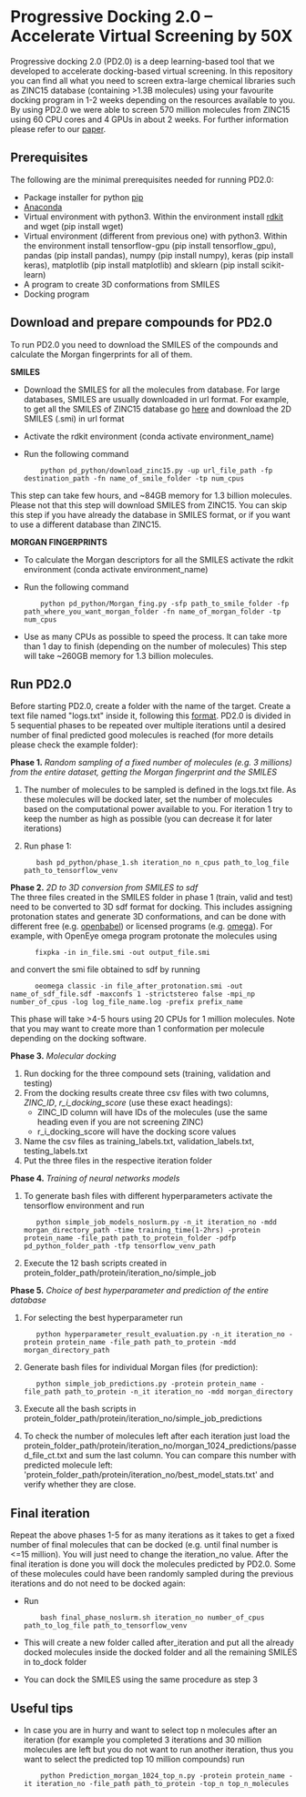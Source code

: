 # Progressive Docking 2.0 – Accelerate Virtual Screening by 50X 

Progressive docking 2.0 (PD2.0) is a deep learning-based tool that we developed to accelerate docking-based virtual screening. In this repository you can find all what you need to screen extra-large chemical libraries such as ZINC15 database (containing >1.3B molecules) using your favourite docking program in 1-2 weeks depending on the resources available to you. By using PD2.0 we were able to screen 570 million molecules from ZINC15 using 60 CPU cores and 4 GPUs in about 2 weeks. For further information please refer to our [paper](https://www.google.com/).

Prerequisites
-------------

The following are the minimal prerequisites needed for running PD2.0:
- Package installer for python [pip](https://pypi.org/project/pip/)
- [Anaconda](https://www.anaconda.com/distribution/)
- Virtual environment with python3. Within the environment install [rdkit](https://rdkit.readthedocs.io/en/latest/Install.html#how-to-get-conda) and wget (pip install wget)
- Virtual environment (different from previous one) with python3. Within the environment install tensorflow-gpu (pip install tensorflow_gpu), pandas (pip install pandas), numpy (pip install numpy), keras (pip install keras), matplotlib (pip install matplotlib) and sklearn (pip install scikit-learn)
- A program to create 3D conformations from SMILES
- Docking program 

Download and prepare compounds for PD2.0
----------------------------------------

To run PD2.0 you need to download the SMILES of the compounds and calculate the Morgan fingerprints for all of them. 

**SMILES**

- Download the SMILES for all the molecules from database. For large databases, SMILES are usually downloaded in url format. For example, to get all the SMILES of ZINC15 database go [here](https://zinc15.docking.org/tranches/home/) and download the 2D SMILES (.smi) in url format
- Activate the rdkit environment (conda activate environment_name)
- Run the following command

          python pd_python/download_zinc15.py -up url_file_path -fp destination_path -fn name_of_smile_folder -tp num_cpus

This step can take few hours, and ~84GB memory for 1.3 billion molecules. Please not that this step will download SMILES from ZINC15. You can skip this step if you have already the database in SMILES format, or if you want to use a different database than ZINC15.

**MORGAN FINGERPRINTS**

- To calculate the Morgan descriptors for all the SMILES activate the rdkit environment (conda activate environment_name)
- Run the following command

          python pd_python/Morgan_fing.py -sfp path_to_smile_folder -fp path_where_you_want_morgan_folder -fn name_of_morgan_folder -tp num_cpus

- Use as many CPUs as possible to speed the process. It can take more than 1 day to finish (depending on the number of molecules)
This step will take ~260GB memory for 1.3 billion molecules.

Run PD2.0
---------

Before starting PD2.0, create a folder with the name of the target. Create a text file named "logs.txt" inside it, following this [format](temp/logs.txt). PD2.0 is divided in 5 sequential phases to be repeated over multiple iterations until a desired number of final predicted good molecules is reached (for more details please check the example folder):

**Phase 1.** *Random sampling of a fixed number of molecules (e.g. 3 millions) from the entire dataset, getting the Morgan fingerprint and the SMILES*
1. The number of molecules to be sampled is defined in the logs.txt file. As these molecules will be docked later, set the number of molecules based on the computational power available to you. For iteration 1 try to keep the number as high as possible (you can decrease it for later iterations)
2. Run phase 1:
    
          bash pd_python/phase_1.sh iteration_no n_cpus path_to_log_file path_to_tensorflow_venv

**Phase 2.** *2D to 3D conversion from SMILES to sdf*\
The three files created in the SMILES folder in phase 1 (train, valid and test) need to be converted to 3D sdf format for docking. This includes assigning protonation states and generate 3D conformations, and can be done with different free (e.g. [openbabel](https://openbabel.org/docs/dev/Command-line_tools/babel.html)) or licensed programs (e.g. [omega](https://www.eyesopen.com/omega)). For example, with OpenEye omega program protonate the molecules using 
        
          fixpka -in in_file.smi -out output_file.smi

and convert the smi file obtained to sdf by running
                                        
          oeomega classic -in file_after_protonation.smi -out name_of_sdf_file.sdf -maxconfs 1 -strictstereo false -mpi_np number_of_cpus -log log_file_name.log -prefix prefix_name
                                       
This phase will take >4-5 hours using 20 CPUs for 1 million molecules. Note that you may want to create more than 1 conformation per molecule depending on the docking software.

**Phase 3.** *Molecular docking*
1. Run docking for the three compound sets (training, validation and testing)
2. From the docking results create three csv files with two columns, *ZINC_ID*, *r_i_docking_score* (use these exact headings):
    - ZINC_ID column will have IDs of the molecules (use the same heading even if you are not screening ZINC)
    - r_i_docking_score will have the docking score values 
3. Name the csv files as training_labels.txt, validation_labels.txt, testing_labels.txt
4. Put the three files in the respective iteration folder

**Phase 4.** *Training of neural networks models*
1. To generate bash files with different hyperparameters activate the tensorflow environment and run
     
          python simple_job_models_noslurm.py -n_it iteration_no -mdd morgan_directory_path -time training_time(1-2hrs) -protein protein_name -file_path path_to_protein_folder -pdfp pd_python_folder_path -tfp tensorflow_venv_path

2. Execute the 12 bash scripts created in protein_folder_path/protein/iteration_no/simple_job
    
**Phase 5.** *Choice of best hyperparameter and prediction of the entire database*
1. For selecting the best hyperparameter run 
                 
          python hyperparameter_result_evaluation.py -n_it iteration_no -protein protein_name -file_path path_to_protein -mdd morgan_directory_path
                
2. Generate bash files for individual Morgan files (for prediction):

          python simple_job_predictions.py -protein protein_name -file_path path_to_protein -n_it iteration_no -mdd morgan_directory
                
3. Execute all the bash scripts in protein_folder_path/protein/iteration_no/simple_job_predictions
4. To check the number of molecules left after each iteration just load the protein_folder_path/protein/iteration_no/morgan_1024_predictions/passed_file_ct.txt and sum the last column. You can compare this number with predicted molecule left: 'protein_folder_path/protein/iteration_no/best_model_stats.txt' and verify whether they are close.

Final iteration
---------------

Repeat the above phases 1-5 for as many iterations as it takes to get a fixed number of final molecules that can be docked (e.g. until final number is <=15 million). You will just need to change the iteration_no value. After the final iteration is done you will dock the molecules predicted by PD2.0. Some of these molecules could have been randomly sampled during the previous iterations and do not need to be docked again:
- Run 

          bash final_phase_noslurm.sh iteration_no number_of_cpus path_to_log_file path_to_tensorflow_venv

- This will create a new folder called after_iteration and put all the already docked molecules inside the docked folder and all the remaining SMILES in to_dock folder
- You can dock the SMILES using the same procedure as step 3

Useful tips
-----------

- In case you are in hurry and want to select top n molecules after an iteration (for example you completed 3 iterations and 30 million molecules are left but you do not want to run another iteration, thus you want to select the predicted top 10 million compounds) run


          python Prediction_morgan_1024_top_n.py -protein protein_name -it iteration_no -file_path path_to_protein -top_n top_n_molecules
